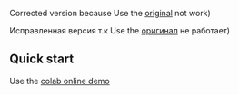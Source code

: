 Corrected version because Use the [original](https://github.com/vlomme/Multi-Tacotron-Voice-Cloning) not work)

Исправленная версия т.к Use the [оригинал](https://github.com/vlomme/Multi-Tacotron-Voice-Cloning) не работает)


## Quick start
Use the [colab online demo](https://colab.research.google.com/github/STM30/voice/blob/master/Multi_Tacotron_Voice_Cloning.ipynb)


